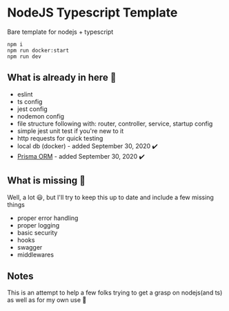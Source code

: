 # NodeJS Typescript Template

Bare template for nodejs + typescript

```
npm i
npm run docker:start
npm run dev
```

## What is already in here :rocket:

- eslint
- ts config
- jest config
- nodemon config
- file structure following with: router, controller, service, startup config
- simple jest unit test if you're new to it
- http requests for quick testing
- local db (docker) - added September 30, 2020 :heavy_check_mark:
- [Prisma ORM](https://www.prisma.io/) - added September 30, 2020 :heavy_check_mark:

## What is missing :construction_worker:

Well, a lot :smiley:, but I'll try to keep this up to date and include a few missing things

- proper error handling
- proper logging
- basic security
- hooks
- swagger
- middlewares

## Notes

This is an attempt to help a few folks trying to get a grasp on nodejs(and ts) as well as for my own use :new_moon_with_face:
